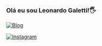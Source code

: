 ### Olá eu sou Leonardo Galetti!🖐️

[![Blog](https://img.shields.io/website?label=https://leocv.netlify.app&style=for-the-badge&url=https://leocv.netlify.app/)](https://leocv.netlify.app/)

[![Instagram](https://img.shields.io/badge/Instagram-E4405F?style=for-the-badge&logo=instagram&logoColor=white)](https://instagram.com/leozin_gc)


